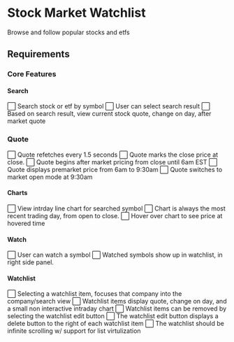 # Stock Market Watchlist
 Browse and follow popular stocks and etfs


## Requirements

### Core Features


#### Search
:white_large_square: Search stock or etf by symbol
:white_large_square: User can select search result
:white_large_square: Based on search result, view current stock quote, change on day, after market quote

### Quote
:white_large_square: Quote refetches every 1.5 seconds
:white_large_square: Quote marks the close price at close.
:white_large_square: Quote begins after market pricing from close until 6am EST
:white_large_square: Quote displays premarket price from 6am to 9:30am
:white_large_square: Quote switches to market open mode at 9:30am


#### Charts
:white_large_square: View intrday line chart for searched symbol
:white_large_square: Chart is always the most recent trading day, from open to close.
:white_large_square: Hover over chart to see price at hovered time


#### Watch
:white_large_square: User can watch a symbol
:white_large_square: Watched symbols show up in watchlist, in right side panel.


#### Watchlist
:white_large_square: Selecting a watchlist item, focuses that company into the company/search view
:white_large_square: Watchlist items display quote, change on day, and a small non interactive intraday chart
:white_large_square: Watchlist items can be removed by selecting the watchlist edit button
:white_large_square: The watchlist edit button displays a delete button to the right of each watchlist item
:white_large_square: The watchlist should be infinite scrolling w/ support for list virtulization
